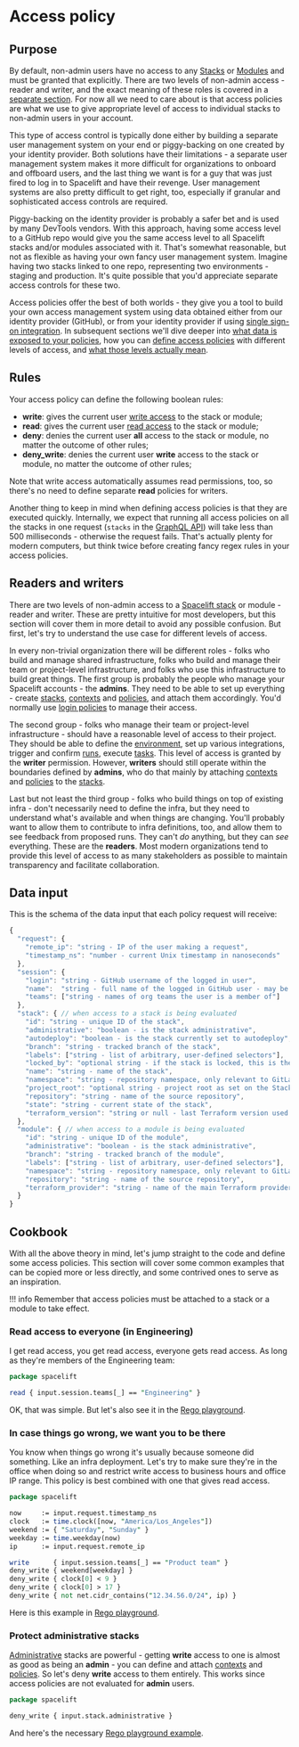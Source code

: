 # Access policy

## Purpose

By default, non-admin users have no access to any [Stacks](../stack/) or [Modules](../../vendors/terraform/module-registry.md) and must be granted that explicitly. There are two levels of non-admin access - reader and writer, and the exact meaning of these roles is covered in a [separate section](stack-access-policy.md#readers-and-writers). For now all we need to care about is that access policies are what we use to give appropriate level of access to individual stacks to non-admin users in your account.

This type of access control is typically done either by building a separate user management system on your end or piggy-backing on one created by your identity provider. Both solutions have their limitations - a separate user management system makes it more difficult for organizations to onboard and offboard users, and the last thing we want is for a guy that was just fired to log in to Spacelift and have their revenge. User management systems are also pretty difficult to get right, too, especially if granular and sophisticated access controls are required.

Piggy-backing on the identity provider is probably a safer bet and is used by many DevTools vendors. With this approach, having some access level to a GitHub repo would give you the same access level to all Spacelift stacks and/or modules associated with it. That's somewhat reasonable, but not as flexible as having your own fancy user management system. Imagine having two stacks linked to one repo, representing two environments - staging and production. It's quite possible that you'd appreciate separate access controls for these two.

Access policies offer the best of both worlds - they give you a tool to build your own access management system using data obtained either from our identity provider (GitHub), or from your identity provider if using [single sign-on integration](../../integrations/single-sign-on.md). In subsequent sections we'll dive deeper into [what data is exposed to your policies](stack-access-policy.md#data-input), how you can [define access policies](stack-access-policy.md#cookbook) with different levels of access, and [what those levels actually mean](stack-access-policy.md#readers-and-writers).

## Rules

Your access policy can define the following boolean rules:

* **write**: gives the current user [write access](stack-access-policy.md#readers-and-writers) to the stack or module;
* **read**: gives the current user [read access](stack-access-policy.md#readers-and-writers) to the stack or module;
* **deny**: denies the current user **all** access to the stack or module, no matter the outcome of other rules;
* **deny\_write**:  denies the current user **write** access to the stack or module, no matter the outcome of other rules;

Note that write access automatically assumes read permissions, too, so there's no need to define separate **read** policies for writers.

Another thing to keep in mind when defining access policies is that they are executed quickly. Internally, we expect that running all access policies on all the stacks in one request (`stacks` in the [GraphQL API](../../integrations/api.md)) will take less than 500 milliseconds - otherwise the request fails. That's actually plenty for modern computers, but think twice before creating fancy regex rules in your access policies.

## Readers and writers

There are two levels of non-admin access to a [Spacelift stack](../stack/) or module - reader and writer. These are pretty intuitive for most developers, but this section will cover them in more detail to avoid any possible confusion. But first, let's try to understand the use case for different levels of access.

In every non-trivial organization there will be different roles - folks who build and manage shared infrastructure, folks who build and manage their team or project-level infrastructure, and folks who use this infrastructure to build great things. The first group is probably the people who manage your Spacelift accounts - the **admins**. They need to be able to set up everything - create [stacks](../stack/), [contexts](../configuration/context.md) and [policies](./), and attach them accordingly. You'd normally use [login policies](login-policy.md) to manage their access.

The second group - folks who manage their team or project-level infrastructure - should have a reasonable level of access to their project. They should be able to define the [environment](../configuration/environment.md), set up various integrations, trigger and confirm [runs](../run/), execute [tasks](../run/task.md). This level of access is granted by the **writer** permission. However, **writers** should still operate within the boundaries defined by **admins**, who do that mainly by attaching [contexts](../configuration/context.md) and [policies](./) to the [stacks](../stack/).

Last but not least the third group - folks who build things on top of existing infra - don't necessarily need to define the infra, but they need to understand what's available and when things are changing. You'll probably want to allow them to contribute to infra definitions, too, and allow them to see feedback from proposed runs. They can't _do_ anything, but they can _see_ everything. These are the **readers**. Most modern organizations tend to provide this level of access to as many stakeholders as possible to maintain transparency and facilitate collaboration.

## Data input

This is the schema of the data input that each policy request will receive:

```javascript
{
  "request": {
    "remote_ip": "string - IP of the user making a request",
    "timestamp_ns": "number - current Unix timestamp in nanoseconds"
  },
  "session": {
    "login": "string - GitHub username of the logged in user",
    "name":  "string - full name of the logged in GitHub user - may be empty",
    "teams": ["string - names of org teams the user is a member of"]
  },
  "stack": { // when access to a stack is being evaluated
    "id": "string - unique ID of the stack", 
    "administrative": "boolean - is the stack administrative",
    "autodeploy": "boolean - is the stack currently set to autodeploy",
    "branch": "string - tracked branch of the stack",
    "labels": ["string - list of arbitrary, user-defined selectors"],
    "locked_by": "optional string - if the stack is locked, this is the name of the user who did it",
    "name": "string - name of the stack",
    "namespace": "string - repository namespace, only relevant to GitLab repositories",
    "project_root": "optional string - project root as set on the Stack, if any",
    "repository": "string - name of the source repository",
    "state": "string - current state of the stack",
    "terraform_version": "string or null - last Terraform version used to apply changes"
  },
  "module": { // when access to a module is being evaluated
    "id": "string - unique ID of the module",
    "administrative": "boolean - is the stack administrative",
    "branch": "string - tracked branch of the module",
    "labels": ["string - list of arbitrary, user-defined selectors"],
    "namespace": "string - repository namespace, only relevant to GitLab repositories",
    "repository": "string - name of the source repository",
    "terraform_provider": "string - name of the main Terraform provider used by the module"
  }
}
```

## Cookbook

With all the above theory in mind, let's jump straight to the code and define some access policies. This section will cover some common examples that can be copied more or less directly, and some contrived ones to serve as an inspiration.

!!! info
    Remember that access policies must be attached to a stack or a module to take effect.

### Read access to everyone (in Engineering)

I get read access, you get read access, everyone gets read access. As long as they're members of the Engineering team:

```perl
package spacelift

read { input.session.teams[_] == "Engineering" }
```

OK, that was simple. But let's also see it in the [Rego playground](https://play.openpolicyagent.org/p/JfvU6EmuMB).

### In case things go wrong, we want you to be there

You know when things go wrong it's usually because someone did something. Like an infra deployment. Let's try to make sure they're in the office when doing so and restrict write access to business hours and office IP range. This policy is best combined with one that gives read access.

```perl
package spacelift

now     := input.request.timestamp_ns
clock   := time.clock([now, "America/Los_Angeles"])
weekend := { "Saturday", "Sunday" }
weekday := time.weekday(now)
ip      := input.request.remote_ip

write      { input.session.teams[_] == "Product team" }
deny_write { weekend[weekday] }
deny_write { clock[0] < 9 }
deny_write { clock[0] > 17 }
deny_write { not net.cidr_contains("12.34.56.0/24", ip) }
```

Here is this example in [Rego playground](https://play.openpolicyagent.org/p/IDqCBBtZ0n).

### Protect administrative stacks

[Administrative](../stack/#administrative) stacks are powerful - getting **write** access to one is almost as good as being an **admin** - you can define and attach [contexts](../configuration/context.md) and [policies](./). So let's deny **write** access to them entirely. This works since access policies are not evaluated for **admin** users.

```perl
package spacelift

deny_write { input.stack.administrative }
```

And here's the necessary [Rego playground example](https://play.openpolicyagent.org/p/JG0MwLyyeQ).
